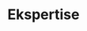 ---
title: Ekspertise
slug: ekspertise
type: page
layout: expertise

hero_area_title: "Forvent Mere"
hero_area_tagline: "Vi er dedikerede til at levere excellente løsninger og ydelser i høj kvalitet"
customdev_headline: "Skræddersyet softwareudvikling"
uxdesign_headline: "User Experience Design"

customdev:
    title: "Dét, vi er rigtig gode til:"
    desc: "Synergy-IT leverer softwareløsninger til Microsoft, Java og Oracle i høj kvalitet. Vi har bidraget med vores erfaring og ekspertise indenfor relevante teknologier overfor en lang række kunder, i alle faser af udviklingsprocessen og med integration til tredjepartsleverandører. Indenfor de seneste år har vi bl.a. udviklet forretningskritiske applikationer til kunder i fx forlagsbranchen, automation og HR- og rekruttering."

expertisetlist: |
    * Samarbejdsmodeller
    * Systemetablering og –planlægning
    * Systemarkitektur
        * Systemkomponentdesign
        * System Low Level design
    * Målstyrede projektleverancer
    * Kvalitetssikring
    * Projektsupport og vedligeholdelse
    * Projektsupport og vedligeholdelse
    * Projekt- og Produktledelse
    * Porteføljestyring

ourtech_heading: "De teknologier, vi arbejder med:"

dotnetlisttitle: "Microsoft .NET"
dotnetlist:
    - data: "ASP.NET full stack development"
    - data: "CMS and Ecommerce: Sitecore, Umbraco"
    - data: "Windows Applications: Windows Forms, WPF, Windows Services and embedded development"
    - data: "MS Office Add-ins, Office 365 Apps"
    - data: "MS Dynamics CRM and NAV"

javalisttitle: "Enterprise Development with Java" 
javalist:
    - data: "JSP, Struts, JSF, ADF, Servlets, JDBC, EJBs, JPA, Hibernate"

databaselisttitle: "Databases" 
databaselist:
    - data: "Microsoft SQL Server, database design, implementation and monitoring, data synchronization jobs, data warehousing and performance optimization"    
    - data: "Oracle Database design, implementation, SQL and PL/SQL"

frontendlisttitle: "Front End Technologies" 
frontendlist:
    - data: "HTML5, CSS3, JavaScript, jQuery, Sass, AngularJS"        

erp:
    title: "Enterprise Resource Planning"
    desc: "Løsninger til Enterprise Resource Planning (ERP) giver små og mellemstore virksomheder mulighed for at strømline forretningsprocesserne og opnå højere produktivitet. Synergy-IT tilbyder løsninger til finans-, produktions og supply chain-processerne, som er hurtige at implementere, simple at konfigurere og enkel i anvendelse. Løsninger, der giver dig større gennemsigtighed og bedre kontrol, og som kan tilpasses og udvides efter behov."
    navdesc: "Microsoft Dynamics NAV er en fleksibel ERP-løsning for den mellemstore virksomhed, og det hurtigst voksende produkt i Microsoft Dynamics’ ERP-portefølje. Standardfunktionalitet med mulighed for tilpasninger og videreudvikling id et omfang, det er nødvendigt for at opfylde de forretningsmæssige krav."
    navtitle: "Vores ekspertise i Microsoft Dynamics NAV"
    navdetail: "Synergy IT anvender Microsoft Dynamics Sure Step, når vi leverer Microsoft Dynamics NAV services. Det betyder, at vi på en enkel måde kan gennemføre projekter med standard og agile projektstyringsmetoder."
    navdetail2: "Dét, vi er rigtig gode til i Microsoft Dynamics."
    navtechtitle: "De teknologier, vi arbejder med:"
    navtechsoftware: "Microsoft Dynamics NAV 2009, 2013, 2015, 2016."
    oracledesc: "Oracle E-Business Suite er den mest omfattende portefølje af integrerede, globale forretningsapplikationer og flagskibet i Oracles ERP-portefølje. E-business Suite øger forretningens evne til at tage gode beslutninger, styre og reducere omkostninger og øge virksomhedens performance."
    oracletitle: "Vores ekspertise Oracle E-Business Suite"
    oracledetail: "I Synergy-IT ved vi godt, at standardfunktionalitet ikke altid kan dække alle de forretningsmæssige behov. Vi har derfor et specialiseret, teknisk team, der kan forestå den udvikling og tilpasning af ERP-løsningen, som netop din virksomhed har brug for. Vi er særligt stærke på Oracle Supply Chain Management og dækker således bl.a. (men ikke kun):"

erpnavlist:
    - data: "Rådgivning"      
    - data: "Implementering"      
    - data: "Integration"      
    - data: "Tilpasning og videreudvikling"      
    - data: "Business intelligence"      
    - data: "Support"      
    - data: "Business intelligence" 

erporaclelist:
    - data: "Udvikling med Oracle standard API’s"      
    - data: "Tilpasninger til workflows & notifikationer"      
    - data: "Aktiviteter baseret på Business Event"      
    - data: "Skræddersyet webudvikling"      
    - data: "Integration til tredjepartsapplikationer via SOA suite"      
    - data: "Udvikling af schedulerede programmer"      
    - data: "Configurator Extensions"        
    - data: "Data Imports"       
    - data: "Business Intelligence rapportering"        
    - data: "Oracle Quality Module"        
    - data: "Teknisk dokumentation"        
    - data: "Deployment & Support"      

qaas:
    title: "Quality as a service (QaaS)"
    para1: "Hos Synergy-IT er kvalitet et nøgleord – og den måske allervigtigste dimension i vores samarbejde med kunderne."    
    para2: "Når vi derfor taler om Quality-as-a-Service (QaaS), er der tale om en fuldstændig og komplet oplevelse af professional og ypperlig kompetence fra et team af mennesker som forstår, at værdien af en service er defineret af, hvor effektiv, meningsfuld og teknisk robust, den er, hvor fleksibelt den kan tilpasses ændringer og, ikke mindst, hvor god en brugeroplevelse, den giver. Det er i al sin enkelhed dét, vi kalder QaaS."    
    para3: "QaaS handler om tid, omkostninger, resultater og servicekvalitet udover det sædvanlige. Og det giver dig overskud til at koncentrere din egen indsats om din forretning."   

uxdesign: 
    desc: "Vi hjælper vore kunder med at skabe brugeroplevelser, der er indlysende, enkle og positive. Vores designproces begynder med indsamling af forretningsbehov og slutter med formulering af en overbevisende brugeroplevelse for hver interaktion med systemet. Vi er stolte af vores UX-designeres og softwareudvikleres evne til at samarbejde om at frembringe sammenhængende og attraktive resultater."
    title_expertise: "Dét, vi er rigtig gode til:"
    title_ux: "User Experience "     
    desc_ux: "Modellering af koncepter, interviews, personas, strategiudvikling, informationsarkitektur, wire framing, opgaveflows, usability test"     
    title_ui: "User Interface"     
    desc_ui: "Branding, style guide authoring, design af spørgeskemaer (surveys), email templates, responsive layouts"
---